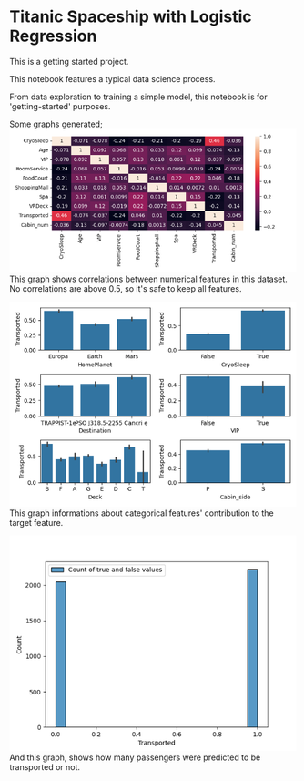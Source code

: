 # Titanic Spaceship with Logistic Regression

This is a getting started project. 

This notebook features a typical data science process.

From data exploration to training a simple model, this notebook is for 'getting-started' purposes.

Some graphs generated; 
![Train features correlation](graphs/train_features_corr.png)
This graph shows correlations between numerical features in this dataset. No correlations are above 0.5, so it's safe to keep all features.

![Categorical features vs target](graphs/categorical_features_vs_target.png)
This graph informations about categorical features' contribution to the target feature.

![Predicted Transports](graphs/predicted_transports.png)
And this graph, shows how many passengers were predicted to be transported or not. 
